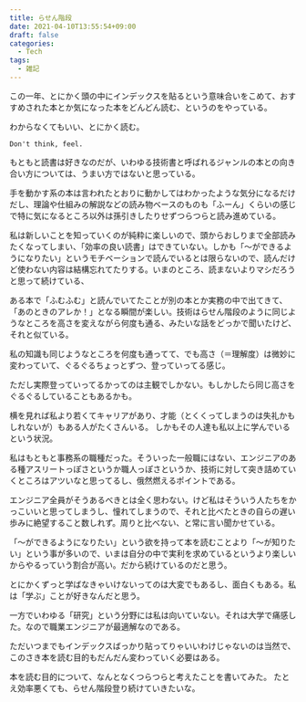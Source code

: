 ```yaml
---
title: らせん階段
date: 2021-04-10T13:55:54+09:00
draft: false
categories:
  - Tech
tags:
  - 雑記
---
```


この一年、とにかく頭の中にインデックスを貼るという意味合いをこめて、おすすめされた本とか気になった本をどんどん読む、というのをやっている。

わからなくてもいい、とにかく読む。

`Don't think, feel.`

もともと読書は好きなのだが、いわゆる技術書と呼ばれるジャンルの本との向き合い方については、うまい方ではないと思っている。

<!--more-->
手を動かす系の本は言われたとおりに動かしてはわかったような気分になるだけだし、理論や仕組みの解説などの読み物ベースのものも「ふーん」くらいの感じで特に気になるところ以外は孫引きしたりせずつらつらと読み進めている。

私は新しいことを知っていくのが純粋に楽しいので、頭からおしりまで全部読みたくなってしまい、「効率の良い読書」はできていない。しかも「〜ができるようになりたい」というモチベーションで読んでいるとは限らないので、読んだけど使わない内容は結構忘れてたりする。いまのところ、読まないよりマシだろうと思って続けている、

ある本で「ふむふむ」と読んでいてたことが別の本とか実務の中で出てきて、「あのときのアレか！」となる瞬間が楽しい。技術はらせん階段のように同じようなところを高さを変えながら何度も通る、みたいな話をどっかで聞いたけど、それと似ている。

私の知識も同じようなところを何度も通ってて、でも高さ（＝理解度）は微妙に変わっていて、ぐるぐるちょっとずつ、登っていってる感じ。

ただし実際登っていってるかってのは主観でしかない。もしかしたら同じ高さをぐるぐるしていることもあるかも。

横を見れば私より若くてキャリアがあり、才能（とくくってしまうのは失礼かもしれないが）もある人がたくさんいる。
しかもその人達も私以上に学んでいるという状況。

私はもともと事務系の職種だった。そういった一般職にはない、エンジニアのある種アスリートっぽさというか職人っぽさというか、技術に対して突き詰めていくところはアツいなと思ってるし、俄然燃えるポイントである。

エンジニア全員がそうあるべきとは全く思わない。けど私はそういう人たちをかっこいいと思ってしまうし、憧れてしまうので、それと比べたときの自らの遅い歩みに絶望すること数しれず。周りと比べない、と常に言い聞かせている。

「〜ができるようになりたい」という欲を持って本を読むことより「〜が知りたい」という事が多いので、いまは自分の中で実利を求めているというより楽しいからやるっていう割合が高い。だから続けているのだと思う。

とにかくずっと学ばなきゃいけないってのは大変でもあるし、面白くもある。私は「学ぶ」ことが好きなんだと思う。

一方でいわゆる「研究」という分野には私は向いていない。それは大学で痛感した。なので職業エンジニアが最適解なのである。

ただいつまでもインデックスばっかり貼ってりゃいいわけじゃないのは当然で、このさき本を読む目的もだんだん変わっていく必要はある。

本を読む目的について、なんとなくつらつらと考えたことを書いてみた。
たとえ効率悪くても、らせん階段登り続けていきたいな。
